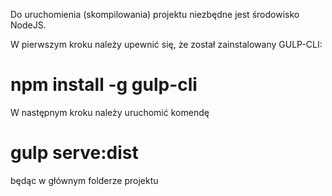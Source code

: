 Do uruchomienia (skompilowania) projektu niezbędne jest środowisko NodeJS.

W pierwszym kroku należy upewnić się, że został zainstalowany GULP-CLI:

# npm install -g gulp-cli

W następnym kroku należy uruchomić komendę

# gulp serve:dist

będąc w głównym folderze projektu
